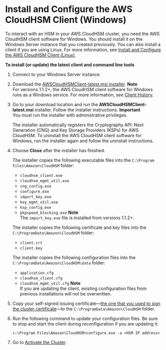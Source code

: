 # Install and Configure the AWS CloudHSM Client \(Windows\)<a name="install-and-configure-client-win"></a>

To interact with an HSM in your AWS CloudHSM cluster, you need the AWS CloudHSM client software for Windows\. You should install it on the Windows Server instance that you created previously\. You can also install a client if you are using Linux\. For more information, see [Install and Configure the AWS CloudHSM Client \(Linux\)](install-and-configure-client-linux.md)\. 

**To install \(or update\) the latest client and command line tools**

1. Connect to your Windows Server instance\.

1. Download the [AWSCloudHSMClient\-latest\.msi installer](https://s3.amazonaws.com/cloudhsmv2-software/CloudHsmClient/Windows/AWSCloudHSMClient-latest.msi)\.
**Note**  
For versions 1\.1\.2\+, the AWS CloudHSM client software for Windows runs as a Windows service\. For more information, see [Client History](client-history.md)\.

1. Go to your download location and run the **AWSCloudHSMClient\-latest\.msi** installer\. Follow the installer instructions\. 
**Important**  
You must run the installer with administrative privileges\.

   The installer automatically registers the Cryptography API: Next Generation \(CNG\) and Key Storage Providers \(KSPs\) for AWS CloudHSM\. To uninstall the AWS CloudHSM client software for Windows, run the installer again and follow the uninstall instructions\.

1. Choose **Close** after the installer has finished\.

   The installer copies the following executable files into the `C:\Program Files\Amazon\CloudHSM` folder:
   + `cloudhsm_client.exe`
   + `cloudhsm_mgmt_util.exe`
   + `cng_config.exe`
   + `configure.exe`
   + `import_key.exe`
   + `key_mgmt_util.exe`
   + `ksp_config.exe`
   + `pkpspeed_blocking.exe`
**Note**  
The `import_key.exe` file is installed from versions 1\.1\.2\+\.

   The installer copies the following certificate and key files into the `C:\ProgramData\Amazon\CloudHSM` folder:
   + `client.crt`
   + `client.key`

   The installer copies the following configuration files into the `C:\ProgramData\Amazon\CloudHSM\data` folder:
   + `application.cfg`
   + `cloudhsm_client.cfg`
   + `cloudhsm_mgmt_util.cfg`
**Note**  
If you are updating the client, existing configuration files from previous installations will not be overwritten\.

1. Copy your self\-signed issuing certificate—[the one that you used to sign the cluster certificate](initialize-cluster.md#sign-csr)—to the `C:\ProgramData\Amazon\CloudHSM` folder\. 

1. Run the following command to update your configuration files\. Be sure to stop and start the client during reconfiguration if you are updating it:

   ```
   c:\Program Files\Amazon\CloudHSM>configure.exe -a <HSM IP address>
   ```

1. Go to [Activate the Cluster](activate-cluster.md)\.